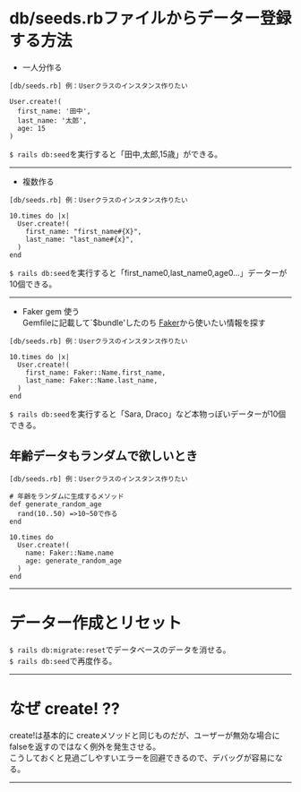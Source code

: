 # db/seeds.rbファイルからデーター登録する方法
- 一人分作る
~~~
[db/seeds.rb] 例：Userクラスのインスタンス作りたい

User.create!(
  first_name: '田中',
  last_name: '太郎',
  age: 15
)
~~~
`$ rails db:seed`を実行すると「田中,太郎,15歳」ができる。
***

- 複数作る
~~~
[db/seeds.rb] 例：Userクラスのインスタンス作りたい

10.times do |x|
  User.create!(
    first_name: "first_name#{X}",
    last_name: "last_name#{x}",
  )
end
~~~
`$ rails db:seed`を実行すると「first_name0,last_name0,age0...」データーが10個できる。
***

- Faker gem 使う    
Gemfileに記載して`$bundle'したのち [Faker](https://github.com/faker-ruby/faker/tree/main/doc)から使いたい情報を探す
~~~
[db/seeds.rb] 例：Userクラスのインスタンス作りたい

10.times do |x|
  User.create!(
    first_name: Faker::Name.first_name,
    last_name: Faker::Name.last_name,
  )
end
~~~
`$ rails db:seed`を実行すると「Sara, Draco」など本物っぽいデーターが10個できる。

## 年齢データもランダムで欲しいとき
~~~
[db/seeds.rb] 例：Userクラスのインスタンス作りたい

# 年齢をランダムに生成するメソッド
def generate_random_age
  rand(10..50) =>10~50で作る
end

10.times do 
  User.create!(
    name: Faker::Name.name
    age: generate_random_age
  )
end
~~~
***

# データー作成とリセット
`$ rails db:migrate:reset`でデータベースのデータを消せる。    
`$ rails db:seed`で再度作る。
***

# なぜ create! ??
create!は基本的に createメソッドと同じものだが、ユーザーが無効な場合に falseを返すのではなく例外を発生させる。    
こうしておくと見過ごしやすいエラーを回避できるので、デバッグが容易になる。
***

